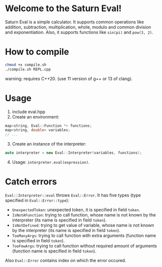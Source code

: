 # Welcome to the Saturn Eval!
Saturn Eval is a simple calculator.
It supports common operations like addition, subtraction, multiplication, whole, modulo and common division and exponentiation.
Also, it supports functions like `sin(pi)` and `pow(3, 2)`.

# How to compile
```sh
chmod +x compile.sh
./compile.sh REPL.cpp
```

warning: requires C++20. (use 11 version of g++ or 13 of clang).

# Usage
1. include eval.hpp
2. Create an environment:
```cpp
map<string, Eval::Function *> functions;
map<string, double> variables;
// ...

```
3. Create an instance of the interpreter:
```cpp
auto interpreter = new Eval::Interpreter(variables, functions);
```
4. Usage: `interpreter.eval(expression)`.

# Catch errors

`Eval::Interpreter::eval` throws `Eval::Error`.
It has five types (type specified in `Eval::Error::type`):

- `UnexpectedToken`: unexpected token, it is specified in field `token`.
- `IsNotAFunction`: trying to call function, whose name is not known by the interpreter (its name is specified in field `token`).
- `IsNotDefined`: trying to get value of variable, whose name is not known by the interpreter (its name is specified in field `token`).
- `TooManyArgs`: trying to call function with extra arguments (function name is specified in field `token`).
- `TooFewArgs`: trying to call function without required amount of arguments (function name is specified in field `token`).

Also `Eval::Error` contains index on which the error occured.
